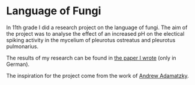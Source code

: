 # Language of Fungi

In 11th grade I did a research project on the language of fungi. The aim of the project was to analyse the effect of an increased pH on the electical spiking activity in the mycelium of pleurotus ostreatus and pleurotus pulmonarius.

The results of my research can be found in [the paper I wrote](Die%20Sprache%20der%20Pilze.pdf) (only in German).

The inspiration for the project come from the work of [Andrew Adamatzky](https://people.uwe.ac.uk/Person/AndrewAdamatzky).
